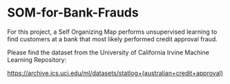 # SOM-for-Bank-Frauds

For this project, a Self Organizing Map performs unsupervised learning to find customers at a bank that most likely performed credit approval fraud.

Please find the dataset from the University of California Irvine Machine Learning Repository:

https://archive.ics.uci.edu/ml/datasets/statlog+(australian+credit+approval) 
